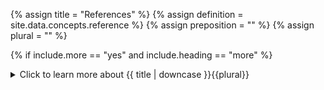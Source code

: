 <!--------------------------------------------- TITLE AND DEFINITION starts -->

{% assign title = "References" %}
{% assign definition = site.data.concepts.reference %}
{% assign preposition = "" %}
{% assign plural = "" %}

<!--------------------------------------------- TITLE AND DEFINITION ends -->

{% if include.more == "yes" and include.heading == "more" %}
<details class='detailsCollapsible'><summary class='nobr'>Click to learn more about {{ title | downcase }}{{plural}}
</summary>
{% endif %}

{% if include.heading != "" and include.heading != "more" and include.heading != "no" %}
{{include.heading}} {{title}}
{% endif %}

{% if include.icon != "no" %} 

{% if include.table == "yes" and include.icon != "no" %}
<table class='definitionTable'><tr><td>
{% endif %}

<img src='images/icons/{{include.icon}}{{ title | downcase | replace: " ", "-" }}.png' />

{% if include.table == "yes" and include.icon != "no" %}
</td><td>
{% endif %}

{% endif %}

{% if include.definition == "bold" %}
<strong>{{ definition }}</strong>
{% else %}
{% if include.definition != "no" %}
{{ definition }}
{% endif %}
{% endif %}

{% if include.table == "yes" and include.icon != "no" %}
</td></tr></table>
{% endif %}

{% if include.more == "yes" and include.content == "more" and include.heading != "more" %}
<details class='detailsCollapsible'><summary class='nobr'>Click to learn more about {{ title | downcase }}{{plural}}
</summary>
{% endif %}

{% if include.content != "no" %}

<!--------------------------------------------- CONTENT starts -->

{{include.heading}}## Visibility

To switch on and off the visibility of references across the design space, use the following hot-key combination: <kbd>Ctrl or &#8984;</kbd> + <kbd>Shift</kbd> + <kbd>R</kbd>.

{{include.heading}}## Direction

References have a *direction* property relative to each of the nodes involved in the reference: the node establishing the reference sets an *outgoing* reference, while the one accepting the reference sets an *incoming* reference.

For example, a <a data-toggle="tooltip" data-original-title="{{site.data.concepts.session}}">session</a> establishes an outgoing reference with a trading system. This allows the session to access the information within the whole trading system hierarchy, including strategies. At the trading system level, the same reference is viewed as an incoming reference.

[![Sessions-03-Link-Session](https://user-images.githubusercontent.com/13994516/70355703-0e649580-1873-11ea-925e-1f0250148d2c.gif)](https://user-images.githubusercontent.com/13994516/70355703-0e649580-1873-11ea-925e-1f0250148d2c.gif)

{{include.heading}}## Scope

A reference established between nodes of any particular structure within a hierarchy is said to be an *internal* reference relative to the said structure of nodes. Similarly, a reference established with a node outside of the said structure, that is, in a different part of the hierarchy or in another hierarchy, is said to be an *external* reference.

Examples of internal references may be found in the data mine and crypto ecosystem hierarchies. For example, let's briefly look into one such case within a <a data-toggle="tooltip" data-original-title="{{site.data.data_mine.plotter_module}}">plotter module</a>:

The capture below shows the <a data-toggle="tooltip" data-original-title="{{site.data.data_mine.shapes}}">shapes</a> node and several offspring nodes: on one hand, several <a data-toggle="tooltip" data-original-title="{{site.data.data_mine.polygon}}">polygons</a>; on the other hand, the <a data-toggle="tooltip" data-original-title="{{site.data.data_mine.chart_points}}">chart points</a> node.

[![Backups-04-Internal-references-intro-shapes](https://user-images.githubusercontent.com/13994516/71106204-316e3e00-21bf-11ea-8ba0-df5fe9d0000e.gif)](https://user-images.githubusercontent.com/13994516/71106204-316e3e00-21bf-11ea-8ba0-df5fe9d0000e.gif)

Notice that <a data-toggle="tooltip" data-original-title="{{site.data.data_mine.polygon_vertex}}">vertices</a> under each polygon reference to <a data-toggle="tooltip" data-original-title="{{site.data.data_mine.point}}">points</a> under the chart points node.

This means that the node *shapes* feature several internal references.

{% include note.html content="The *backup*, *clone* and *share* operations make different uses of the properties of references. We will cover the three of them extensively so that you may make the most of these features." %}

{% include /how_to/remove-and-establish-references.md heading="more" definition="yes" content="yes" extended="no" table="yes" more="yes"%}

<!--------------------------------------------- CONTENT ends -->

{% endif %}

{% if include.more == "yes" and include.extended == "more" and include.content != "more" and include.heading != "more" %}
<details class='detailsCollapsible'><summary class='nobr'>Click to learn more about {{ title | downcase }}{{plural}}
</summary>
{% endif %}

{% if include.extended != "no" %}

<!--------------------------------------------- EXTENDED starts -->

XXXXXXXXXXXXXXXXXXXXXXXXXXXXXXXXXXXXXXXXXXXXXXXXXXXXXXXXXXXXXXXXX

<!--------------------------------------------- EXTENDED ends -->

{% endif %}

{% if include.more == "yes" %}
</details>
{% endif %}